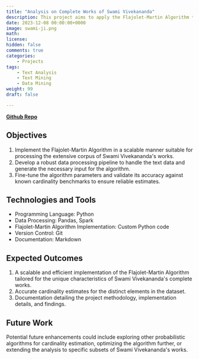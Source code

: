 ```yaml
---
title: "Analysis on Complete Works of Swami Vivekananda"
description: This project aims to apply the Flajolet-Martin Algorithm to estimate the cardinality of unique elements in the entire collection of Swami Vivekananda's complete works. The Flajolet-Martin Algorithm is a probabilistic method commonly used for large-scale data sets, providing an efficient way to estimate the number of distinct elements without needing to store them explicitly.
date: 2023-12-08 00:00:00+0000
image: swami-ji.png
math: 
license: 
hidden: false
comments: true
categories:
    - Projects
tags:
    - Text Analysis
    - Text Mining
    - Data Mining
weight: 99 
draft: false

---
```

**[Github Repo](https://github.com/U77w41/Analysis-on-Complete-Works-of-Swami-Vivekananda/)**

## Objectives
1. Implement the Flajolet-Martin Algorithm in a scalable manner suitable for processing the extensive corpus of Swami Vivekananda's works.
2. Develop a robust data processing pipeline to handle the text data and generate the necessary input for the algorithm.
3. Fine-tune the algorithm parameters and validate its accuracy against known cardinality benchmarks to ensure reliable estimates.

## Technologies and Tools
- Programming Language: Python
- Data Processing: Pandas, Spark
- Flajolet-Martin Algorithm Implementation: Custom Python code
- Version Control: Git
- Documentation: Markdown

## Expected Outcomes
1. A scalable and efficient implementation of the Flajolet-Martin Algorithm tailored for the unique characteristics of Swami Vivekananda's complete works.
2. Accurate cardinality estimates for the distinct elements in the dataset.
3. Documentation detailing the project methodology, implementation details, and findings.

## Future Work
Potential future enhancements could include exploring other probabilistic algorithms for cardinality estimation, optimizing the algorithm further, or extending the analysis to specific subsets of Swami Vivekananda's works.